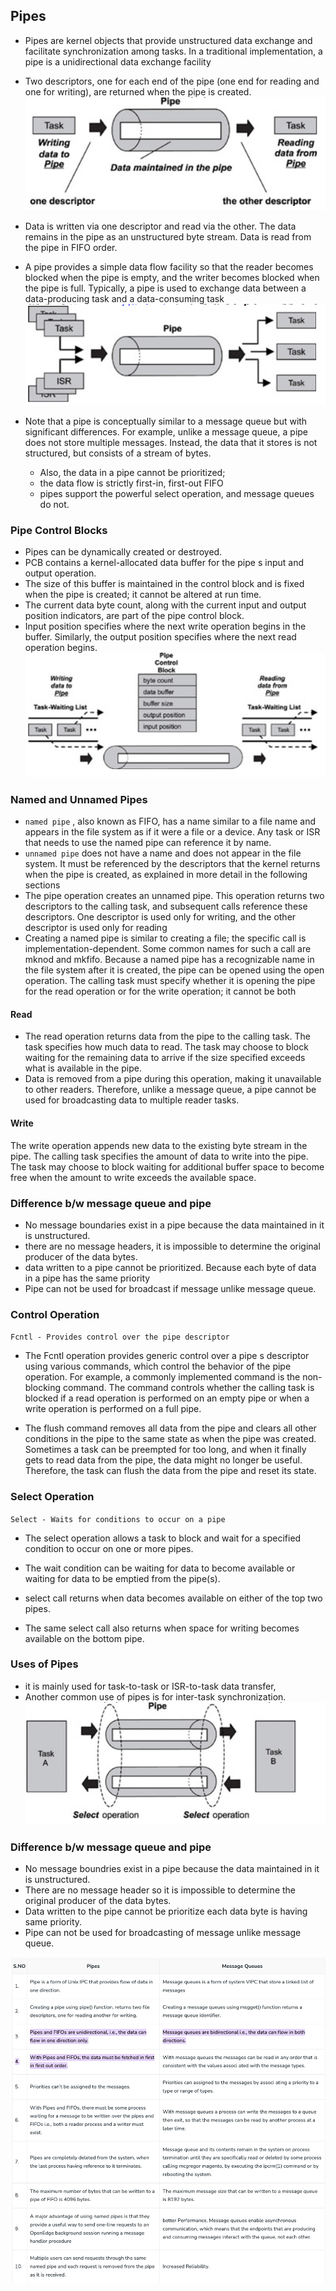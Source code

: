 ## Pipes
- Pipes are kernel objects that provide unstructured data exchange and facilitate synchronization among tasks. In a
traditional implementation, a pipe is a unidirectional data exchange facility
- Two descriptors, one for each end of the pipe (one end for reading and one for writing), are returned when the pipe
is created. 
![](image/rtos_pipe.png)
- Data is written via one descriptor and read via the other. The data remains in the pipe as an unstructured byte stream. Data is read from the pipe in FIFO order.
- A pipe provides a simple data flow facility so that the reader becomes blocked when the pipe is empty, and the
writer becomes blocked when the pipe is full. Typically, a pipe is used to exchange data between a data-producing task and a data-consuming task
![](image/rtos_pipe_task.png)

- Note that a pipe is conceptually similar to a message queue but with significant differences. For example, unlike
a message queue, a pipe does not store multiple messages. Instead, the data that it stores is not structured, but
consists of a stream of bytes.
    - Also, the data in a pipe cannot be prioritized;
    - the data flow is strictly first-in, first-out FIFO
    - pipes support the powerful select operation, and
    message queues do not.

### Pipe Control Blocks
- Pipes can be dynamically created or destroyed.
- PCB contains a kernel-allocated data buffer for the pipe s input and output operation.
- The size of this buffer is maintained in the control block and is fixed when the pipe is created; it cannot be altered at run time.
- The current data byte count, along with the current input and output position indicators, are part of the pipe control block.
- Input position specifies where the next write operation begins in the buffer. Similarly, the output position specifies where the next read operation begins.
![](image/rtos_pcb.png)

### Named and Unnamed Pipes
- `named pipe` , also known as FIFO, has a name similar to a file name and appears in the file system as if it were a file or a device. Any task or ISR that needs to use the named pipe can reference it by name.
- `unnamed pipe` does not have a name and does not appear in the file system. It must be referenced by the descriptors that the kernel returns when the pipe is created, as explained in more detail in the following sections
- The pipe operation creates an unnamed pipe. This operation returns two descriptors to the calling task, and
subsequent calls reference these descriptors. One descriptor is used only for writing, and the other descriptor is
used only for reading
- Creating a named pipe is similar to creating a file; the specific call is implementation-dependent. Some
common names for such a call are mknod and mkfifo. Because a named pipe has a recognizable name in the file
system after it is created, the pipe can be opened using the open operation. The calling task must specify
whether it is opening the pipe for the read operation or for the write operation; it cannot be both

#### Read
- The read operation returns data from the pipe to the calling task. The task specifies how much data to read. The
task may choose to block waiting for the remaining data to arrive if the size specified exceeds what is available
in the pipe.  
- Data is removed from a pipe during this operation, making it unavailable to other readers. Therefore, unlike a message queue, a pipe cannot be used for broadcasting data to multiple reader tasks.

#### Write
The write operation appends new data to the existing byte stream in the pipe. The calling task specifies the amount of data to write into the pipe. The task may choose to block waiting for additional buffer space to become free when the amount to write exceeds the available space.

### Difference b/w message queue and pipe
- No message boundaries exist in a pipe because the data maintained in it is unstructured. 
- there are no message headers, it is
impossible to determine the original producer of the data bytes.
- data written to a pipe cannot be prioritized. Because each
byte of data in a pipe has the same priority
- Pipe can not be used for broadcast if message unlike message queue.

### Control Operation
`Fcntl - Provides control over the pipe descriptor`

- The Fcntl operation provides generic control over a pipe s descriptor using various commands, which control the behavior of the pipe operation. For example, a commonly implemented command is the non-blocking command. The command controls whether the calling task is blocked if a read operation is performed on an empty pipe or when a write operation is performed on a full pipe.

- The flush command removes all data from the pipe and clears all other conditions in the pipe to the same state as when the pipe was created. Sometimes a task can be preempted for too long, and when it finally gets to read data from the pipe, the data might no longer be useful. Therefore, the task can flush the data from the pipe and reset its state.

### Select Operation
`Select - Waits for conditions to occur on a pipe`

- The select operation allows a task to block and wait for a specified condition to occur on one or more pipes.

- The wait condition can be waiting for data to become available or waiting for data to be emptied from the
pipe(s).

- select call returns when data becomes available on either of the top two pipes.

- The same select call also returns when space for writing becomes available on the bottom pipe.

### Uses of Pipes
- it is mainly used for task-to-task or ISR-to-task data transfer, 
- Another common use of pipes is for inter-task synchronization.
![](image/rtos_use_of_pipe.png)

### Difference b/w message queue and pipe
- No message boundries exist in a pipe because the data maintained in it is unstructured.
- There are no message header so it is impossible to determine the original producer of the data bytes.
- Data written to the pipe cannot be prioritize each data byte is having same priority.
- Pipe can not be used for broadcasting of message unlike message queue.

![](image/rtos_msg_pipe.png)

